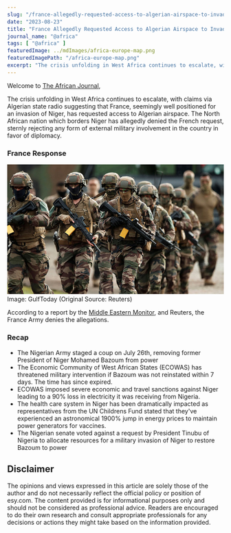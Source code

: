 ```yaml
---
slug: "/france-allegedly-requested-access-to-algerian-airspace-to-invade-niger-20230823-01"
date: "2023-08-23"
title: "France Allegedly Requested Access to Algerian Airspace to Invade Niger"
journal_name: "@africa"
tags: [ "@africa" ]
featuredImage: ../mdImages/africa-europe-map.png
featuredImagePath: "/africa-europe-map.png"
excerpt: "The crisis unfolding in West Africa continues to escalate, with claims via Algerian state radio suggesting that France, seemingly well positioned for an invasion of Niger, haqs requested access to Algerian airspace."
---
```



Welcome to [The African Journal][TAJ],


The crisis unfolding in West Africa continues to escalate, with claims via Algerian state radio suggesting that France, seemingly well positioned for an invasion of Niger, has requested access to Algerian airspace. The North African nation which borders Niger has allegedly denied the French request, sternly rejecting any form of external military involvement in the country in favor of diplomacy. 


### France Response
![France Army in Niger](../mdImages/french-army-near-paris.jpeg)
Image: GulfToday (Original Source: Reuters)

According to a report by the [Middle Eastern Monitor][MEMO], and Reuters, the France Army denies the allegations.

### Recap
 
- The Nigerian Army staged a coup on July 26th, removing former President of Niger Mohamed Bazoum from power
- The Economic Community of West African States (ECOWAS) has threatened military intervention if Bazoum was not reinstated within 7 days. The time has since expired. 
- ECOWAS imposed severe economic and travel sanctions against Niger leading to a 90% loss in electricity it was receiving from Nigeria.
- The health care system in Niger has been dramatically impacted as representatives from the UN Childrens Fund stated that they've experienced an astronomical 1900% jump in energy prices to maintain power generators for vaccines. 
- The Nigerian senate voted against a request by President Tinubu of Nigeria to allocate resources for a military invasion of Niger to restore Bazoum to power

<!-- ### Historical Context

As a former colony of France, the nation of Niger has accused France and it's western allies of neocolonial


### Editors Critical Analysis (ECA)

It should not be loss upon anyone, France's role initiating the invasion of Libya under the pretense of '

Diplomacy is vital to addressing the needs and concerns of the Nigerien people who based on a multitude of accounts has demonstrated overhwelming support for military rule. 

### Essay Prompts
* Does France have the legal authority to invade Niger?
* Is there a connection between France's leadership during NATOs invasion of Libya similar to it's military actions in Niger?
* As an economic bloc, does ECOWAS have the legal authority to invade Niger?
* Does a military invasion of Niger require approval from the U.N security council?

### Sources
* [Reuters 1][Reuters1]
* [Reuters 2][Reuters2]
* [MiddleEasternMonitor][MEMO]

 -->
## Disclaimer

The opinions and views expressed in this article are solely those of the author and do not necessarily reflect the official policy or position of esy.com. The content provided is for informational purposes only and should not be considered as professional advice. Readers are encouraged to do their own research and consult appropriate professionals for any decisions or actions they might take based on the information provided.



[TAJ]: https://www.esy.com/@africa
[Reuters1]: https://www.reuters.com/world/africa/algeria-refuses-french-overflight-niger-military-operation-state-radio-2023-08-22/#:~:text=ALGIERS%2C%20Aug%2022%20(Reuters),such%20permission%20had%20been%20refused.
[Reuters2]: https://www.reuters.com/article/niger-security-algeria-france-idAFS8N39I01F
[MEMO]: https://www.middleeastmonitor.com/20230822-france-denies-reports-that-algeria-refused-access-to-airspace-for-niger-military-operation/